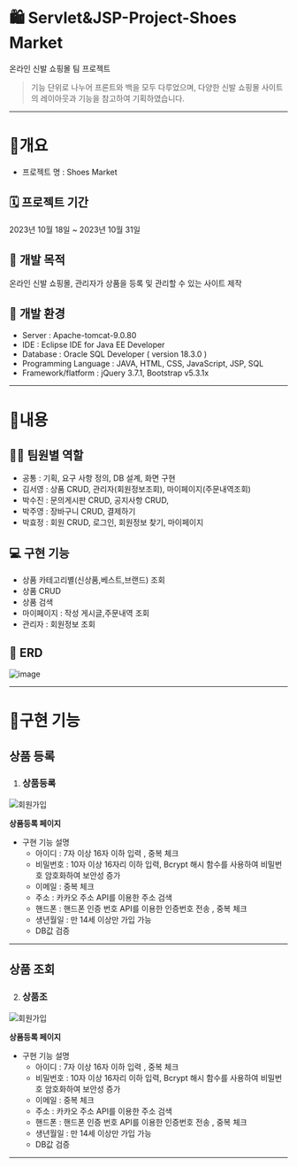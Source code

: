 # 🛍 Servlet&JSP-Project-Shoes Market
온라인 신발 쇼핑몰 팀 프로젝트 

> 기능 단위로 나누어 프론트와 백을 모두 다루었으며, 다양한 신발 쇼핑몰 사이트의 레이아웃과 기능을 참고하여 기획하였습니다.

------------

# 📝개요

* 프로젝트 명 : Shoes Market

## 🗓 프로젝트 기간

2023년 10월 18일 ~ 2023년 10월 31일


## 📢 개발 목적
온라인 신발 쇼핑몰, 관리자가 상품을 등록 및 관리할 수 있는 사이트 제작


## 🎨 개발 환경

  - Server : Apache-tomcat-9.0.80
  - IDE : Eclipse IDE for Java EE Developer
  - Database : Oracle SQL Developer ( version 18.3.0 )
  - Programming Language : JAVA, HTML, CSS, JavaScript, JSP, SQL
  - Framework/flatform : jQuery 3.7.1, Bootstrap v5.3.1x


------------

# 📝내용


## 🙋‍♂️‍ 팀원별 역할

  - 공통 : 기획, 요구 사항 정의, DB 설계, 화면 구현
  - 김서영 : 상품 CRUD, 관리자(회원정보조회), 마이페이지(주문내역조회)
  - 박수진 : 문의게시판 CRUD, 공지사항 CRUD, 
  - 박주영 : 장바구니 CRUD, 결제하기
  - 박효정 : 회원 CRUD, 로그인, 회원정보 찾기, 마이페이지 

## 💻‍ 구현 기능

  - 상품 카테고리별(신상품,베스트,브랜드) 조회
  - 상품 CRUD
  - 상품 검색
  - 마이페이지 : 작성 게시글,주문내역 조회
  - 관리자 : 회원정보 조회

## 📝 ERD  

![image](https://github.com/seo02wow/Shoes-Market/assets/135966211/6588748d-18d4-478b-b065-b78afca0c80d)



------------

# 📝구현 기능

## 상품 등록

 1. <h3>상품등록</h3>

![회원가입](https://github.com/seo02wow/Okitchen/assets/135966211/6d9a03e7-867e-4717-81fb-bad66a0cc229)



  **상품등록 페이지**
   
  * 구현 기능 설명
    - 아이디 : 7자 이상 16자 이하 입력 , 중복 체크
    - 비밀번호 : 10자 이상 16자리 이하 입력, Bcrypt 해시 함수를 사용하여 비밀번호 암호화하여 보안성 증가 
    - 이메일 : 중복 체크 
    - 주소 : 카카오 주소 API를 이용한 주소 검색 
    - 핸드폰 : 핸드폰 인증 번호 API를 이용한 인증번호 전송 , 중복 체크
    - 생년월일 : 만 14세 이상만 가입 가능
    - DB값 검증 <br>

------------

## 상품 조회

 2. <h3>상품조</h3>

![회원가입](https://github.com/seo02wow/Okitchen/assets/135966211/6d9a03e7-867e-4717-81fb-bad66a0cc229)



  **상품등록 페이지**
   
  * 구현 기능 설명
    - 아이디 : 7자 이상 16자 이하 입력 , 중복 체크
    - 비밀번호 : 10자 이상 16자리 이하 입력, Bcrypt 해시 함수를 사용하여 비밀번호 암호화하여 보안성 증가 
    - 이메일 : 중복 체크 
    - 주소 : 카카오 주소 API를 이용한 주소 검색 
    - 핸드폰 : 핸드폰 인증 번호 API를 이용한 인증번호 전송 , 중복 체크
    - 생년월일 : 만 14세 이상만 가입 가능
    - DB값 검증 <br>

------------
